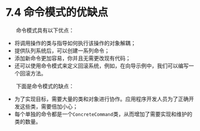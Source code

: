 7.4 命令模式的优缺点
===

&nbsp;&nbsp;&nbsp;&nbsp;&nbsp;&nbsp;&nbsp;命令模式具有以下优点：
* 将调用操作的类与指导如何执行该操作的对象解耦；
* 提供队列系统后，可以创建一系列命令；
* 添加新命令更加容易，你并且无需更改现有代码；
* 还可以使用命令模式来定义回滚系统，例如，在向导示例中，我们可以编写一个回滚方法。

&nbsp;&nbsp;&nbsp;&nbsp;&nbsp;&nbsp;&nbsp;下面是命令模式的缺点：
* 为了实现目标，需要大量的类和对象进行协作。应用程序开发人员为了正确开发这些类，需要倍加小心；
* 每个单独的命令都是一个`ConcreteCommand`类，从而增加了需要实现和维护的类的数量。
